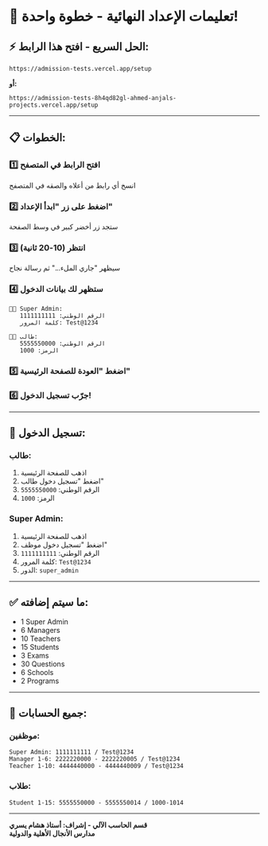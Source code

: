 # 🚀 تعليمات الإعداد النهائية - خطوة واحدة!

## ⚡ **الحل السريع - افتح هذا الرابط:**

```
https://admission-tests.vercel.app/setup
```

**أو:**

```
https://admission-tests-8h4qd82gl-ahmed-anjals-projects.vercel.app/setup
```

---

## 📋 **الخطوات:**

### **1️⃣ افتح الرابط في المتصفح**
انسخ أي رابط من أعلاه والصقه في المتصفح

### **2️⃣ اضغط على زر "ابدأ الإعداد"**
ستجد زر أخضر كبير في وسط الصفحة

### **3️⃣ انتظر (10-20 ثانية)**
سيظهر "جاري الملء..." ثم رسالة نجاح

### **4️⃣ ستظهر لك بيانات الدخول**
```
👨‍💼 Super Admin:
   الرقم الوطني: 1111111111
   كلمة المرور: Test@1234

👨‍🎓 طالب:
   الرقم الوطني: 5555550000
   الرمز: 1000
```

### **5️⃣ اضغط "العودة للصفحة الرئيسية"**

### **6️⃣ جرّب تسجيل الدخول!**

---

## 🎯 **تسجيل الدخول:**

### **طالب:**
1. اذهب للصفحة الرئيسية
2. اضغط "تسجيل دخول طالب"
3. الرقم الوطني: `5555550000`
4. الرمز: `1000`

### **Super Admin:**
1. اذهب للصفحة الرئيسية
2. اضغط "تسجيل دخول موظف"
3. الرقم الوطني: `1111111111`
4. كلمة المرور: `Test@1234`
5. الدور: `super_admin`

---

## ✅ **ما سيتم إضافته:**

- 1 Super Admin
- 6 Managers
- 10 Teachers
- 15 Students
- 3 Exams
- 30 Questions
- 6 Schools
- 2 Programs

---

## 🔐 **جميع الحسابات:**

### **موظفين:**
```
Super Admin: 1111111111 / Test@1234
Manager 1-6: 2222220000 - 2222220005 / Test@1234
Teacher 1-10: 4444440000 - 4444440009 / Test@1234
```

### **طلاب:**
```
Student 1-15: 5555550000 - 5555550014 / 1000-1014
```

---

**قسم الحاسب الآلي - إشراف: أستاذ هشام يسري**  
**مدارس الأنجال الأهلية والدولية**

